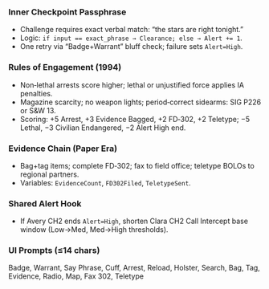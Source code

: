 ### Inner Checkpoint Passphrase
- Challenge requires exact verbal match: “the stars are right tonight.”  
- Logic: `if input == exact_phrase → Clearance; else → Alert += 1`.  
- One retry via “Badge+Warrant” bluff check; failure sets `Alert=High`.

### Rules of Engagement (1994)
- Non‑lethal arrests score higher; lethal or unjustified force applies IA penalties.  
- Magazine scarcity; no weapon lights; period‑correct sidearms: SIG P226 or S&W 13.  
- Scoring: +5 Arrest, +3 Evidence Bagged, +2 FD‑302, +2 Teletype; −5 Lethal, −3 Civilian Endangered, −2 Alert High end.

### Evidence Chain (Paper Era)
- Bag+tag items; complete FD‑302; fax to field office; teletype BOLOs to regional partners.  
- Variables: `EvidenceCount`, `FD302Filed`, `TeletypeSent`.

### Shared Alert Hook
- If Avery CH2 ends `Alert=High`, shorten Clara CH2 Call Intercept base window (Low→Med, Med→High thresholds).

### UI Prompts (≤14 chars)
Badge, Warrant, Say Phrase, Cuff, Arrest, Reload, Holster, Search, Bag, Tag, Evidence, Radio, Map, Fax 302, Teletype
